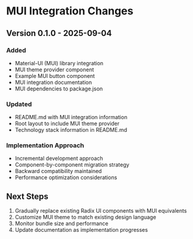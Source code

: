 # MUI Integration Changes

## Version 0.1.0 - 2025-09-04

### Added
- Material-UI (MUI) library integration
- MUI theme provider component
- Example MUI button component
- MUI integration documentation
- MUI dependencies to package.json

### Updated
- README.md with MUI integration information
- Root layout to include MUI theme provider
- Technology stack information in README.md

### Implementation Approach
- Incremental development approach
- Component-by-component migration strategy
- Backward compatibility maintained
- Performance optimization considerations

## Next Steps
1. Gradually replace existing Radix UI components with MUI equivalents
2. Customize MUI theme to match existing design language
3. Monitor bundle size and performance
4. Update documentation as implementation progresses